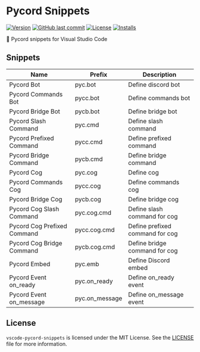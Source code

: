 # Pycord Snippets

[![Version](https://img.shields.io/vscode-marketplace/v/woidzero.vscode-pycord-snippets.svg)](https://marketplace.visualstudio.com/items?itemName=woidzero.vscode-pycord-snippets)
[![GitHub last commit](https://img.shields.io/github/last-commit/woidzero/vscode-pycord-snippets.svg)](https://github.com/woidzero/vscode-pycord-snippets)
[![License](https://img.shields.io/github/license/woidzero/vscode-pycord-snippets.svg)](https://github.com/woidzero/vscode-pycord-snippets)
[![Installs](https://img.shields.io/visual-studio-marketplace/i/woidzero.vscode-pycord-snippets.svg)](https://marketplace.visualstudio.com/items?itemName=woidzero.vscode-pycord-snippets)

📮 Pycord snippets for Visual Studio Code

## Snippets

| Name                        | Prefix         | Description                     |
| --------------------------- | -------------- | ------------------------------- |
| Pycord Bot                  | pyc.bot        | Define discord bot              |
| Pycord Commands Bot         | pycc.bot       | Define commands bot             |
| Pycord Bridge Bot           | pycb.bot       | Define bridge bot               |
| Pycord Slash Command        | pyc.cmd        | Define slash command            |
| Pycord Prefixed Command     | pycc.cmd       | Define prefixed command         |
| Pycord Bridge Command       | pycb.cmd       | Define bridge command           |
| Pycord Cog                  | pyc.cog        | Define cog                      |
| Pycord Commands Cog         | pycc.cog       | Define commands cog             |
| Pycord Bridge Cog           | pycb.cog       | Define bridge cog               |
| Pycord Cog Slash Command    | pyc.cog.cmd    | Define slash command for cog    |
| Pycord Cog Prefixed Command | pycc.cog.cmd   | Define prefixed command for cog |
| Pycord Cog Bridge Command   | pycb.cog.cmd   | Define bridge command for cog   |
| Pycord Embed                | pyc.emb        | Define Discord embed            |
| Pycord Event on_ready       | pyc.on_ready   | Define on_ready event           |
| Pycord Event on_message     | pyc.on_message | Define on_message event         |

## License

`vscode-pycord-snippets` is licensed under the MIT License. See the [LICENSE](LICENSE) file for more information.
